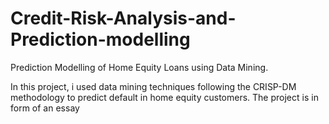 # Credit-Risk-Analysis-and-Prediction-modelling
Prediction Modelling of Home Equity Loans using Data Mining.

In this project, i used data mining techniques following the CRISP-DM methodology to predict default in home equity customers. The project is in form of an essay 
